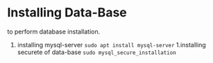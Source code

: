 # Installing Data-Base 

to perform database installation.

1. installing mysql-server
`sudo apt install mysql-server`
1.installing securete of data-base
`sudo mysql_secure_installation`
